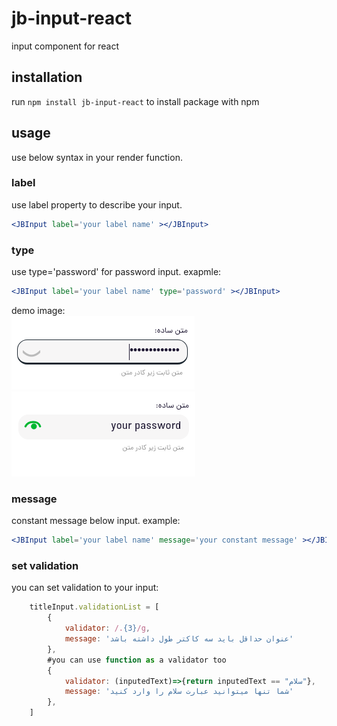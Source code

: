 # jb-input-react

input component for react 

## installation

run `npm install jb-input-react` to install package with npm

## usage

use below syntax in your render function.

<JBInput></JBInput>

### label
use label property to describe your input.

```jsx
<JBInput label='your label name' ></JBInput>
```
### type

use type='password' for password input.
exapmle:

```jsx
<JBInput label='your label name' type='password' ></JBInput>
```

demo image:    
![](pass.png)
![](passShow.png)

### message

constant message below input.
example:

```jsx
<JBInput label='your label name' message='your constant message' ></JBInput>
```

### set validation

you can set validation to your input:

```js
    titleInput.validationList = [
        {
            validator: /.{3}/g,
            message: 'عنوان حداقل باید سه کاکتر طول داشته باشد'
        },
        #you can use function as a validator too
        {
            validator: (inputedText)=>{return inputedText == "سلام"},
            message: 'شما تنها میتوانید عبارت سلام را وارد کنید'
        },
    ]
```